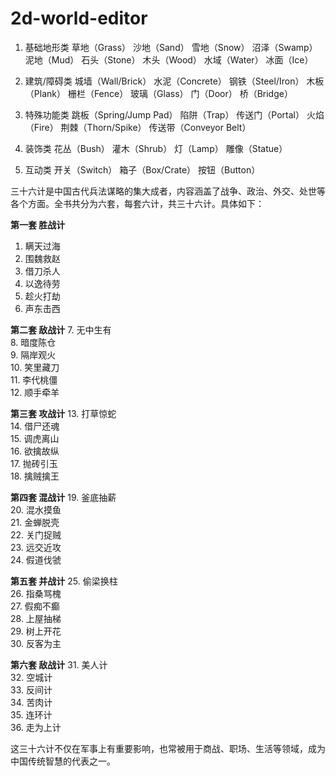# 2d-world-editor

1. 基础地形类
草地（Grass）
沙地（Sand）
雪地（Snow）
沼泽（Swamp）
泥地（Mud）
石头（Stone）
木头（Wood）
水域（Water）
冰面（Ice）

2. 建筑/障碍类
城墙（Wall/Brick）
水泥（Concrete）
钢铁（Steel/Iron）
木板（Plank）
栅栏（Fence）
玻璃（Glass）
门（Door）
桥（Bridge）

3. 特殊功能类
跳板（Spring/Jump Pad）
陷阱（Trap）
传送门（Portal）
火焰（Fire）
荆棘（Thorn/Spike）
传送带（Conveyor Belt）

4. 装饰类
花丛（Bush）
灌木（Shrub）
灯（Lamp）
雕像（Statue）

5. 互动类
开关（Switch）
箱子（Box/Crate）
按钮（Button）



三十六计是中国古代兵法谋略的集大成者，内容涵盖了战争、政治、外交、处世等各个方面。全书共分为六套，每套六计，共三十六计。具体如下：

**第一套 胜战计**
1. 瞒天过海  
2. 围魏救赵  
3. 借刀杀人  
4. 以逸待劳  
5. 趁火打劫  
6. 声东击西  

**第二套 敌战计**
7. 无中生有  
8. 暗度陈仓  
9. 隔岸观火  
10. 笑里藏刀  
11. 李代桃僵  
12. 顺手牵羊  

**第三套 攻战计**
13. 打草惊蛇  
14. 借尸还魂  
15. 调虎离山  
16. 欲擒故纵  
17. 抛砖引玉  
18. 擒贼擒王  

**第四套 混战计**
19. 釜底抽薪  
20. 混水摸鱼  
21. 金蝉脱壳  
22. 关门捉贼  
23. 远交近攻  
24. 假道伐虢  

**第五套 并战计**
25. 偷梁换柱  
26. 指桑骂槐  
27. 假痴不癫  
28. 上屋抽梯  
29. 树上开花  
30. 反客为主  

**第六套 敌战计**
31. 美人计  
32. 空城计  
33. 反间计  
34. 苦肉计  
35. 连环计  
36. 走为上计  

这三十六计不仅在军事上有重要影响，也常被用于商战、职场、生活等领域，成为中国传统智慧的代表之一。